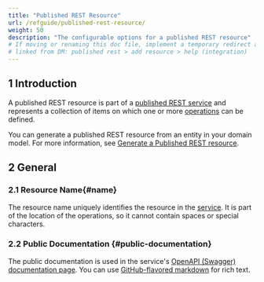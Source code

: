 ```yaml
---
title: "Published REST Resource"
url: /refguide/published-rest-resource/
weight: 50
description: "The configurable options for a published REST resource"
# If moving or renaming this doc file, implement a temporary redirect and let the respective team know they should update the URL in the product. See Mapping to Products for more details.
# linked from DM: published rest > add resource > help (integration)
---
```


## 1 Introduction

A published REST resource is part of a [published REST service](/refguide/published-rest-service/) and represents a collection of items on which one or more [operations](/refguide/published-rest-operation/) can be defined.

You can generate a published REST resource from an entity in your domain model. For more information, see [Generate a Published REST resource](/refguide/generate-rest-resource/).

## 2 General

### 2.1 Resource Name{#name}

The resource name uniquely identifies the resource in the [service](/refguide/published-rest-service/). It is part of the location of the operations, so it cannot contain spaces or special characters.

### 2.2 Public Documentation {#public-documentation}

The public documentation is used in the service's [OpenAPI (Swagger) documentation page](/refguide/published-rest-services/#interactive-documentation). You can use [GitHub-flavored markdown](/refguide/gfm-syntax/) for rich text.
